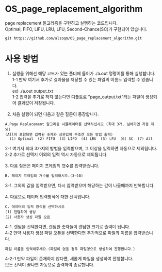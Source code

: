 # OS_page_replacement_algorithm
page replacement 알고리즘을 구현하고 실행하는 코드입니다. <br>
Optimal, FIFO, LIFU, LRU, LFU, Second-Chance(SC)가 구현되어 있습니다. <br>
```
git https://github.com/alzoqm/OS_page_replacement_algorithm.git
```
# 사용 방법
1. 실행을 위해선 해당 코드가 있는 폴더에 들어가 ./a.out 명령어를 통해 실행합니다. <br>
1-1 만약 여기서 추가로 결과물을 저장할 수 있는 파일의 이름도 입력할 수 있습니다. <br>
ex) ./a.out output.txt <br>
1-2 입력을 추가로 하지 않는다면 디폴트로 "page_output.txt"라는 파일이 생성되어 결과값이 저장됩니다. <br><br>
2. 처음 실행이 되면 다음과 같은 질문이 등장합니다.<br>
  ```
  A.Page Replacement 알고리즘 시뮬레이터를 선택하십시오 (최대 3개. 넘어가면 자동 제외)
  (All이 포함되면 입력된 숫자와 상관없이 무조건 모든 방법 출력)
    (1) Optimal  (2) FIFO  (3) LIFO  (4) LRU  (5) LFU  (6) SC  (7) All
  ```
  2-1 여기서 최대 3가지의 방법을 입력받으며, 그 이상을 입력하면 자동으로 제외됩니다.<br>
  2-2 추가로 선택지 이외의 입력 역시 자동으로 제외됩니다. <br><br>
3. 다음 질문은 페이지 프레임의 갯수를 입력받습니다. <br>
  ```
  B. 페이지 프레임의 개수를 입력하시오.(3~10)
  ```
3-1. 그외의 값을 입력받으면, 다시 입력받으며 해당하는 값이 나올때까지 반복합니다.<br><br>
4. 다음으로 데이터 입력방식에 대한 선택입니다.<br>
```
C. 데이터의 입력 방식을 선택하시오
(1) 랜덤하게 생성
(2) 사용자 생성 파일 오픈
```
4-1. 랜덤을 선택한다면, 랜덤한 숫자들이 랜덤한 크기로 출력이 됩니다.<br>
4-2 만약 사용자 생성 파일 오픈을 선택한다면 추가적으로 파일의 이름을 입력받습니다.<br>
```
파일 이름을 입력해주세요.(파일이 없을 경우 파일명으로 생성하여 진행합니다.)
```
4-2-1 만약 파일이 존재하지 않다면, 새롭게 파일을 생성하여 진행합니다.<br>
모든 선택이 끝나면 자동으로 출력하여 종료합니다.<br>
